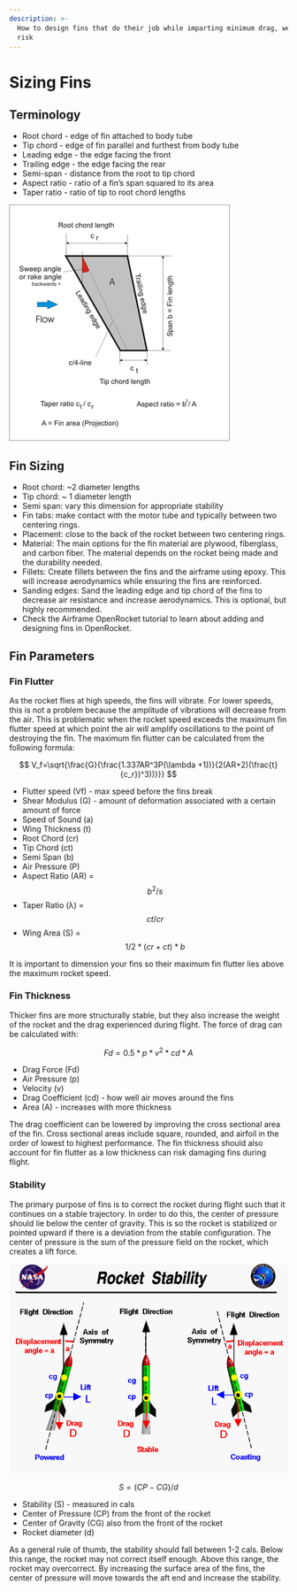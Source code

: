```yaml
---
description: >-
  How to design fins that do their job while imparting minimum drag, weight, and
  risk
---
```


# Sizing Fins

## **Terminology**

* Root chord - edge of fin attached to body tube
* Tip chord - edge of fin parallel and furthest from body tube
* Leading edge - the edge facing the front
* Trailing edge - the edge facing the rear
* Semi-span - distance from the root to tip chord
* Aspect ratio - ratio of a fin’s span squared to its area
* Taper ratio - ratio of tip to root chord lengths

![Fin Geometry Diagram](../../.gitbook/assets/fingeometry.png)

## **Fin Sizing**

* Root chord: ~2 diameter lengths
* Tip chord: ~ 1 diameter length
* Semi span: vary this dimension for appropriate stability
* Fin tabs: make contact with the motor tube and typically between two centering rings.
* Placement: close to the back of the rocket between two centering rings.
* Material: The main options for the fin material are plywood, fiberglass, and carbon fiber. The material depends on the rocket being made and the durability needed.
* Fillets: Create fillets between the fins and the airframe using epoxy. This will increase aerodynamics while ensuring the fins are reinforced.
* Sanding edges: Sand the leading edge and tip chord of the fins to decrease air resistance and increase aerodynamics. This is optional, but highly recommended.
* Check the Airframe OpenRocket tutorial to learn about adding and designing fins in OpenRocket.

## **Fin Parameters**

### **Fin Flutter**

As the rocket flies at high speeds, the fins will vibrate. For lower speeds, this is not a problem because the amplitude of vibrations will decrease from the air. This is problematic when the rocket speed exceeds the maximum fin flutter speed at which point the air will amplify oscillations to the point of destroying the fin. The maximum fin flutter can be calculated from the following formula:

$$
V_f=\sqrt{\frac{G}{\frac{1.337AR^3P(\lambda +1))}{2(AR+2)(\frac{t}{c_r})^3))}}}
$$

* Flutter speed \(Vf\) - max speed before the fins break
* Shear Modulus \(G\) - amount of deformation associated with a certain amount of force
* Speed of Sound \(a\)
* Wing Thickness \(t\)
* Root Chord \(cr\)
* Tip Chord \(ct\)
* Semi Span \(b\)
* Air Pressure \(P\)
* Aspect Ratio \(AR\) = $$b^2/s$$ 
* Taper Ratio \(λ\) = $$ct/cr$$ 
* Wing Area \(S\) = $$1/2 * (cr + ct) * b$$

It is important to dimension your fins so their maximum fin flutter lies above the maximum rocket speed. 

### Fin Thickness

Thicker fins are more structurally stable, but they also increase the weight of the rocket and the drag experienced during flight. The force of drag can be calculated with:

 $$Fd = 0.5 * p * v^2 * cd * A$$ 

* Drag Force \(Fd\)
* Air Pressure \(p\)
* Velocity \(v\)
* Drag Coefficient \(cd\) - how well air moves around the fins
* Area \(A\) - increases with more thickness

The drag coefficient can be lowered by improving the cross sectional area of the fin. Cross sectional areas include square, rounded, and airfoil in the order of lowest to highest performance. The fin thickness should also account for fin flutter as a low thickness can risk damaging fins during flight.

### Stability

The primary purpose of fins is to correct the rocket during flight such that it continues on a stable trajectory. In order to do this, the center of pressure should lie below the center of gravity. This is so the rocket is stabilized or pointed upward if there is a deviation from the stable configuration. The center of pressure is the sum of the pressure field on the rocket, which creates a lift force. 

![](../../.gitbook/assets/image%20%2893%29.png)

$$S = (CP-CG)/d$$ 

* Stability \(S\) - measured in cals
* Center of Pressure \(CP\) from the front of the rocket
* Center of Gravity \(CG\) also from the front of the rocket
* Rocket diameter \(d\)

As a general rule of thumb, the stability should fall between 1-2 cals. Below this range, the rocket may not correct itself enough. Above this range, the rocket may overcorrect. By increasing the surface area of the fins, the center of pressure will move towards the aft end and increase the stability.

